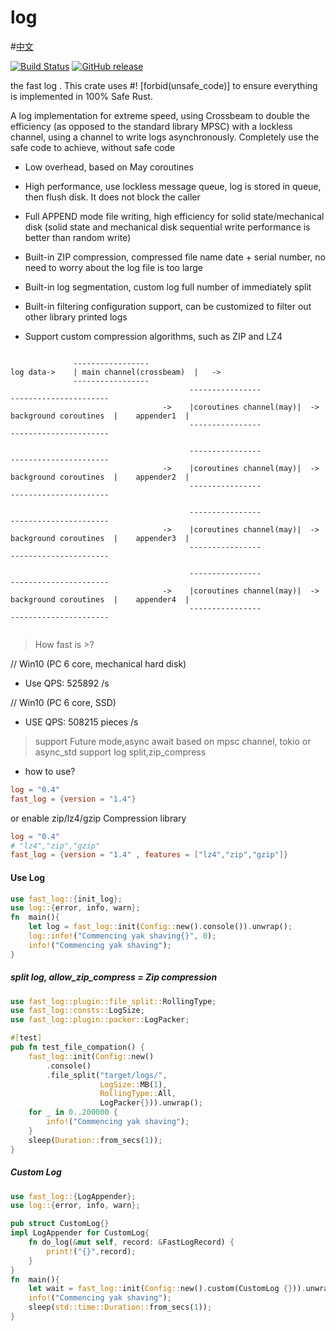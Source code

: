 # log
#[中文](README_CH.md)

[![Build Status](https://app.travis-ci.com/rbatis/fast_log.svg?branch=master)](https://app.travis-ci.com/rbatis/fast_log)
[![GitHub release](https://img.shields.io/github/v/release/rbatis/fast_log)](https://github.com/rbatis/fast_log/releases)


the fast log . This crate uses #! [forbid(unsafe_code)] to ensure everything is implemented in 100% Safe Rust.

A log implementation for extreme speed, using Crossbeam to double the efficiency (as opposed to the standard library MPSC) with a lockless channel, using a channel to write logs asynchronously. Completely use the safe code to achieve, without safe code


* Low overhead, based on May coroutines

* High performance, use lockless message queue, log is stored in queue, then flush disk. It does not block the caller

* Full APPEND mode file writing, high efficiency for solid state/mechanical disk (solid state and mechanical disk sequential write performance is better than random write)

* Built-in ZIP compression, compressed file name date + serial number, no need to worry about the log file is too large

* Built-in log segmentation, custom log full number of immediately split

* Built-in filtering configuration support, can be customized to filter out other library printed logs

* Support custom compression algorithms, such as ZIP and LZ4


```

              -----------------
log data->    | main channel(crossbeam)  |   ->          
              ----------------- 
                                        ----------------                                    ----------------------
                                  ->    |coroutines channel(may)|  -> background coroutines  |    appender1  |
                                        ----------------                                    ----------------------

                                        ----------------                                    ----------------------
                                  ->    |coroutines channel(may)|  -> background coroutines  |    appender2  |
                                        ----------------                                    ----------------------

                                        ----------------                                    ----------------------
                                  ->    |coroutines channel(may)|  -> background coroutines  |    appender3  |
                                        ----------------                                    ----------------------

                                        ----------------                                    ----------------------
                                  ->    |coroutines channel(may)|  -> background coroutines  |    appender4  |
                                        ----------------                                    ----------------------


```



> How fast is >?

// Win10 (PC 6 core, mechanical hard disk)

* Use QPS: 525892 /s



// Win10 (PC 6 core, SSD)

* USE QPS: 508215 pieces /s



> support Future mode,async await based on mpsc channel, tokio or async_std
> support log split,zip_compress

* how to use?

```toml
log = "0.4"
fast_log = {version = "1.4"}
```
or enable zip/lz4/gzip Compression library
```toml
log = "0.4"
# "lz4","zip","gzip"
fast_log = {version = "1.4" , features = ["lz4","zip","gzip"]}
```





#### Use Log

```rust
use fast_log::{init_log};
use log::{error, info, warn};
fn  main(){
    let log = fast_log::init(Config::new().console()).unwrap();
    log::info!("Commencing yak shaving{}", 0);
    info!("Commencing yak shaving");
}
```



##### split log, allow_zip_compress = Zip compression

```rust
use fast_log::plugin::file_split::RollingType;
use fast_log::consts::LogSize;
use fast_log::plugin::packer::LogPacker;

#[test]
pub fn test_file_compation() {
    fast_log::init(Config::new()
        .console()
        .file_split("target/logs/",
                    LogSize::MB(1),
                    RollingType::All,
                    LogPacker{})).unwrap();
    for _ in 0..200000 {
        info!("Commencing yak shaving");
    }
    sleep(Duration::from_secs(1));
}
```



##### Custom Log

```rust
use fast_log::{LogAppender};
use log::{error, info, warn};

pub struct CustomLog{}
impl LogAppender for CustomLog{
    fn do_log(&mut self, record: &FastLogRecord) {
        print!("{}",record);
    }
}
fn  main(){
    let wait = fast_log::init(Config::new().custom(CustomLog {})).unwrap();
    info!("Commencing yak shaving");
    sleep(std::time::Duration::from_secs(1));
}
```

